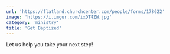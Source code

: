 ```yaml
---
url: 'https://flatland.churchcenter.com/people/forms/178622'
image: 'https://i.imgur.com/ixDT4ZW.jpg'
category: 'ministry'
title: 'Get Baptized'
---
```


Let us help you take your next step!
